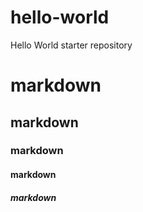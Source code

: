 # hello-world
Hello World starter repository
# markdown
## markdown
### markdown
#### markdown
##### markdown
